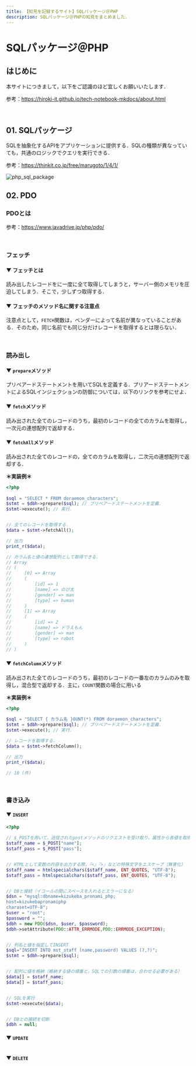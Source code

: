 ```yaml
---
title: 【知見を記録するサイト】SQLパッケージ＠PHP
description: SQLパッケージ＠PHPの知見をまとめました．
---
```


# SQLパッケージ＠PHP

## はじめに

本サイトにつきまして，以下をご認識のほど宜しくお願いいたします．

参考：https://hiroki-it.github.io/tech-notebook-mkdocs/about.html

<br>

## 01. SQLパッケージ

SQLを抽象化するAPIをアプリケーションに提供する．SQLの種類が異なっていても，共通のロジックでクエリを実行できる．

参考：https://thinkit.co.jp/free/marugoto/1/4/1/

![php_sql_package](https://raw.githubusercontent.com/hiroki-it/tech-notebook/master/images/php_sql_package.png)

## 02. PDO

### PDOとは

参考：https://www.javadrive.jp/php/pdo/

<br>

###  フェッチ

#### ▼ フェッチとは

読み出したレコードをに一度に全て取得してしまうと，サーバー側のメモリを圧迫してしまう．そこで，少しずつ取得する．

#### ▼ フェッチのメソッド名に関する注意点

注意点として，```FETCH```関数は，ベンダーによって名前が異なっていることがある．そのため，同じ名前でも同じ分だけレコードを取得するとは限らない．

<br>

### 読み出し

#### ▼ ```prepare```メソッド

プリペアードステートメントを用いてSQLを定義する．プリアードステートメントによるSQLインジェクションの防御については，以下のリンクを参考にせよ．

#### ▼ ```fetch```メソッド

読み出された全てのレコードのうち，最初のレコードの全てのカラムを取得し，一次元の連想配列で返却する．

#### ▼ ```fetchAll```メソッド

読み出された全てのレコードの，全てのカラムを取得し，二次元の連想配列で返却する．

**＊実装例＊**

```php
<?php
    
$sql = "SELECT * FROM doraemon_characters";
$stmt = $dbh->prepare($sql); // プリペアードステートメントを定義．
$stmt->execute(); // 実行．


// 全てのレコードを取得する．
$data = $stmt->fetchAll();

// 出力
print_r($data);

// カラム名と値の連想配列として取得できる．
// Array
// (
//     [0] => Array
//     (
//         [id] => 1
//         [name] => のび太
//         [gender] => man
//         [type] => human
//     )
//     [1] => Array
//     (
//         [id] => 2
//         [name] => ドラえもん
//         [gender] => man
//         [type] => robot
//     )
// )
```

#### ▼ ```fetchColumn```メソッド

読み出された全てのレコードのうち，最初のレコードの一番左のカラムのみを取得し，混合型で返却する．主に，```COUNT```関数の場合に用いる

**＊実装例＊**

```php
<?php
    
$sql = "SELECT { カラム名 }OUNT(*) FROM doraemon_characters";
$stmt = $dbh->prepare($sql); // プリペアードステートメントを定義．
$stmt->execute(); // 実行．

// レコードを取得する．
$data = $stmt->fetchColumn();

// 出力
print_r($data); 

// 10 (件)
```

<br>

### 書き込み

#### ▼ ```INSERT```

```php
<?php
    
// $_POSTを用いて，送信されたpostメソッドのリクエストを受け取り，属性から各値を取得する．
$staff_name = $_POST["name"];
$staff_pass = $_POST["pass"];


// HTMLとして変数の内容を出力する際，『<』『>』などの特殊文字をエスケープ（無害化）
$staff_name = htmlspecialchars($staff_name, ENT_QUOTES, "UTF-8");
$staff_pass = htmlspecialchars($staff_pass, ENT_QUOTES, "UTF-8");


// DBと接続（イコールの間にスペースを入れるとエラーになる）
$dsn = "mysql:dbname=kizukeba_pronami_php;
host=kizukebapronamiphp
charaset=UTF-8";
$user = "root";
$password = "";
$dbh = new PDO($dsn, $user, $password);
$dbh->setAttribute(PDO::ATTR_ERRMODE,PDO::ERRMODE_EXCEPTION);


// 列名と値を指定してINSERT
$sql="INSERT INTO mst_staff (name,password) VALUES (?,?)";
$stmt = $dbh->prepare($sql);


// 配列に値を格納（格納する値の順番と，SQLでの引数の順番は，合わせる必要がある）
$data[] = $staff_name;
$data[] = $staff_pass;


// SQLを実行
$stmt->execute($data);


// DBとの接続を切断
$dbh = null;
```

#### ▼ ```UPDATE```

```sql

```

#### ▼ ```DELETE```

```sql

```

<br>
